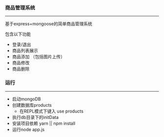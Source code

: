### 商品管理系统
****

基于express+mongoose的简单商品管理系统

包含以下功能
* 登录/退出 
* 商品列表展示
* 商品添加 （包括图片上传）
* 商品修改
* 商品删除

### 运行
****

- 启动mongoDB
- 创建数据库products
    - 在REPL模式下键入 use products
- 执行db目录下的initData
- 安装项目依赖 yarn || npm install
- 运行node app.js